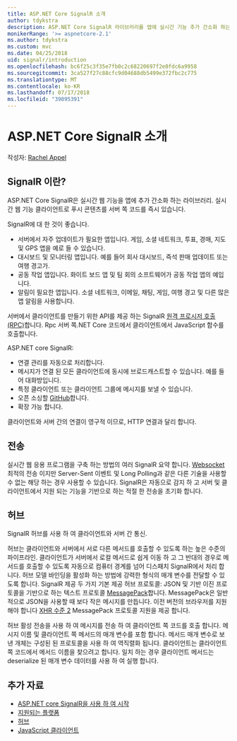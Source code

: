```yaml
---
title: ASP.NET Core SignalR 소개
author: tdykstra
description: ASP.NET Core SignalR 라이브러리를 앱에 실시간 기능 추가 간소화 하는 방법에 대해 알아봅니다.
monikerRange: '>= aspnetcore-2.1'
ms.author: tdykstra
ms.custom: mvc
ms.date: 04/25/2018
uid: signalr/introduction
ms.openlocfilehash: bc6f25c3f35e7fb0c2c68220697f2e0fdc6a9958
ms.sourcegitcommit: 3ca527f27c88cfc9d04688db5499e372fbc2c775
ms.translationtype: MT
ms.contentlocale: ko-KR
ms.lasthandoff: 07/17/2018
ms.locfileid: "39095391"
---
```

# <a name="introduction-to-aspnet-core-signalr"></a>ASP.NET Core SignalR 소개

작성자: [Rachel Appel](https://twitter.com/rachelappel)

## <a name="what-is-signalr"></a>SignalR 이란?

ASP.NET Core SignalR은 실시간 웹 기능을 앱에 추가 간소화 하는 라이브러리. 실시간 웹 기능 클라이언트로 푸시 콘텐츠를 서버 쪽 코드를 즉시 있습니다.

SignalR에 대 한 것이 좋습니다.

* 서버에서 자주 업데이트가 필요한 앱입니다. 게임, 소셜 네트워크, 투표, 경매, 지도 및 GPS 앱을 예로 들 수 있습니다.
* 대시보드 및 모니터링 앱입니다. 예를 들어 회사 대시보드, 즉석 판매 업데이트 또는 여행 경고가.
* 공동 작업 앱입니다. 화이트 보드 앱 및 팀 회의 소프트웨어가 공동 작업 앱의 예입니다.
* 알림이 필요한 앱입니다. 소셜 네트워크, 이메일, 채팅, 게임, 여행 경고 및 다른 많은 앱 알림을 사용합니다.

서버에서 클라이언트를 만들기 위한 API를 제공 하는 SignalR [원격 프로시저 호출 (RPC)](https://wikipedia.org/wiki/Remote_procedure_call)합니다. Rpc 서버 쪽.NET Core 코드에서 클라이언트에서 JavaScript 함수를 호출합니다.

ASP.NET core SignalR:

* 연결 관리를 자동으로 처리합니다.
* 메시지가 연결 된 모든 클라이언트에 동시에 브로드캐스트할 수 있습니다. 예를 들어 대화방입니다.
* 특정 클라이언트 또는 클라이언트 그룹에 메시지를 보낼 수 있습니다.
* 오픈 소싱할 [GitHub](https://github.com/aspnet/signalr)합니다.
* 확장 가능 합니다.

클라이언트와 서버 간의 연결이 영구적 이므로, HTTP 연결과 달리 합니다.

## <a name="transports"></a>전송

실시간 웹 응용 프로그램을 구축 하는 방법의 여러 SignalR 요약 합니다. [Websocket](https://tools.ietf.org/html/rfc7118) 최적의 전송 이지만 Server-Sent 이벤트 및 Long Polling과 같은 다른 기술을 사용할 수 없는 해당 하는 경우 사용할 수 있습니다. SignalR은 자동으로 감지 하 고 서버 및 클라이언트에서 지원 되는 기능을 기반으로 하는 적절 한 전송을 초기화 합니다.

## <a name="hubs"></a>허브

SignalR 허브를 사용 하 여 클라이언트와 서버 간 통신.

허브는 클라이언트와 서버에서 서로 다른 메서드를 호출할 수 있도록 하는 높은 수준의 파이프라인. 클라이언트가 서버에서 로컬 메서드로 쉽게 이동 하 고 그 반대의 경우로 메서드를 호출할 수 있도록 자동으로 컴퓨터 경계를 넘어 디스패치 SignalR에서 처리 합니다. 허브 모델 바인딩을 활성화 하는 방법에 강력한 형식의 매개 변수를 전달할 수 있도록 합니다. SignalR 제공 두 가지 기본 제공 허브 프로토콜: JSON 및 기반 이진 프로토콜을 기반으로 하는 텍스트 프로토콜 [MessagePack](https://msgpack.org/)합니다.  MessagePack은 일반적으로 JSON을 사용할 때 보다 작은 메시지를 만듭니다. 이전 버전의 브라우저를 지원 해야 합니다 [XHR 수준 2](https://caniuse.com/#feat=xhr2) MessagePack 프로토콜 지원을 제공 합니다.

허브 활성 전송을 사용 하 여 메시지를 전송 하 여 클라이언트 쪽 코드를 호출 합니다. 메시지 이름 및 클라이언트 쪽 메서드의 매개 변수를 포함 합니다. 메서드 매개 변수로 보낸 개체는 구성된 된 프로토콜을 사용 하 여 역직렬화 됩니다. 클라이언트는 클라이언트 쪽 코드에서 메서드 이름을 찾으려고 합니다. 일치 하는 경우 클라이언트 메서드는 deserialize 된 매개 변수 데이터를 사용 하 여 실행 합니다.

## <a name="additional-resources"></a>추가 자료

* [ASP.NET core SignalR을 사용 하 여 시작](xref:tutorials/signalr)
* [지원되는 플랫폼](xref:signalr/supported-platforms)
* [허브](xref:signalr/hubs)
* [JavaScript 클라이언트](xref:signalr/javascript-client)
